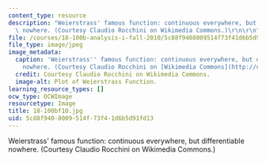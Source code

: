 ```yaml
---
content_type: resource
description: "Weierstrass' famous function: continuous everywhere, but differentiable\
  \ nowhere. (Courtesy Claudio Rocchini on Wikimedia Commons.)\r\n\r\n"
file: /courses/18-100b-analysis-i-fall-2010/5c88f9408009514f73f41d6b5d91fd13_18-100bf10.jpg
file_type: image/jpeg
image_metadata:
  caption: 'Weierstrass'' famous function: continuous everywhere, but differentiable
    nowhere. (Courtesy Claudio Rocchini on [Wikimedia Commons](http://commons.wikimedia.org/wiki/File:Weierstrass_function.gif).)'
  credit: Courtesy Claudio Rocchini on Wikimedia Commons.
  image-alt: Plot of Weierstrass Function.
learning_resource_types: []
ocw_type: OCWImage
resourcetype: Image
title: 18-100bf10.jpg
uid: 5c88f940-8009-514f-73f4-1d6b5d91fd13
---
```

Weierstrass' famous function: continuous everywhere, but differentiable nowhere. (Courtesy Claudio Rocchini on Wikimedia Commons.)



